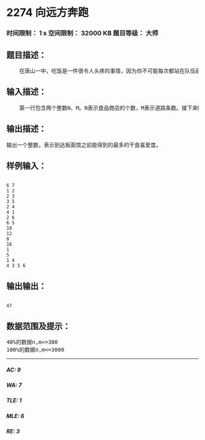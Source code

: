 # 2274 向远方奔跑   
### 时间限制： 1 s     空间限制： 32000 KB     题目等级： 大师  
## 题目描述：  

<pre>
    在唐山一中，吃饭是一件很令人头疼的事情，因为你不可能每次都站在队伍前面买饭，所以，你最需要做的一件事就是——跑饭。而跑饭的道路是无比艰难的，因为路是单向的（你要非说成是双向的我也没法，前提是你可以逆着2000+个狂热的跑饭群众而行），所以要合理选择路线。并且，在抵达你的目的地——板面馆之前，你需要先买一些干粮，比如烧饼之类的。现在给你每个干食商店的位置和干食喜爱度，请你设计一个跑饭方案使得在到达板面馆之前能得到尽可能多的干食喜爱度。
</pre>
  
  
## 输入描述：  

<pre>
    第一行包含两个整数N、M。N表示食品商店的个数，M表示道路条数。接下来M行，每行两个整数，这两个整数都在1到N之间，第i+1行的两个整数表示第i条道 路的起点和终点的食品商店编号。接下来N行，每行一个整数，按顺序表示每个食品商店处的干食喜爱度。接下来一行包含两个整数S、P，S表示学校的编号，也就是出发地点。P表示板面馆数目。接下来的一行中有P个整数，表示P个卖板面的食品商店的编号。
</pre>
  
  
## 输出描述：  

<pre>
输出一个整数，表示到达板面馆之前能得到的最多的干食喜爱度。
</pre>
  
  
## 样例输入：  

<pre><code>
6 7  
1 2  
2 3  
3 5  
2 4  
4 1  
2 6  
6 5  
10  
12  
8  
16  
1  
5  
1 4  
4 3 5 6
</code></pre>
  
  
## 输出输出：  

<pre><code>
47
</code></pre>
  
  
## 数据范围及提示：  

<pre>
40%的数据n,m<=300
100%的数据n,m<=3000
</pre>
  
  
***  

##### AC: 9  
##### WA: 7  
##### TLE: 1  
##### MLE: 6  
##### RE: 3  
